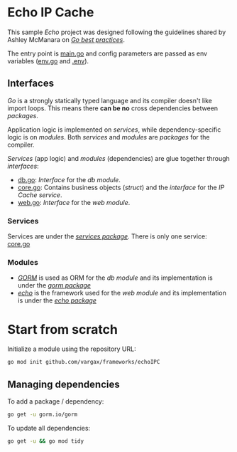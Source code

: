 # Echo IP Cache

This sample *Echo* project was designed following the guidelines shared by Ashley McManara on
[*Go best practices*](https://www.youtube.com/watch?v=MzTcsI6tn-0).

The entry point is [main.go](cmd/main.go) and config parameters are passed as env variables ([env.go](env.go) and
[.env](.env)).

## Interfaces

*Go* is a strongly statically typed language and its compiler doesn't like import loops. This means there **can be no**
cross dependencies between *packages*.

Application logic is implemented on *services*, while dependency-specific logic is on *modules*. Both *services* and
*modules* are *packages* for the compiler.

*Services* (app logic) and *modules* (dependencies) are glue together through *interfaces*:

- [db.go](db.go): *Interface* for the *db module*.
- [core.go](core.go): Contains business objects (*struct*) and the *interface* for the *IP Cache service*.
- [web.go](web.go): *Interface* for the *web module*.

### Services

Services are under the [*services package*](services). There is only one service: [core.go](services/core.go)

### Modules

- [*GORM*](https://gorm.io/) is used as ORM for the *db module* and its implementation is under the
  [*gorm package*](gorm)
- [*echo*](https://echo.labstack.com/) is the framework used for the *web module* and its implementation is under the
  [*echo package*](echo)

# Start from scratch

Initialize a module using the repository URL:

```bash
go mod init github.com/vargax/frameworks/echoIPC
```

## Managing dependencies
To add a package / dependency:
```bash
go get -u gorm.io/gorm
```

To update all dependencies:
```bash
go get -u && go mod tidy
```